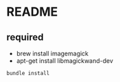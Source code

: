 # README

## required
- brew install imagemagick
- apt-get install libmagickwand-dev



`bundle install`
